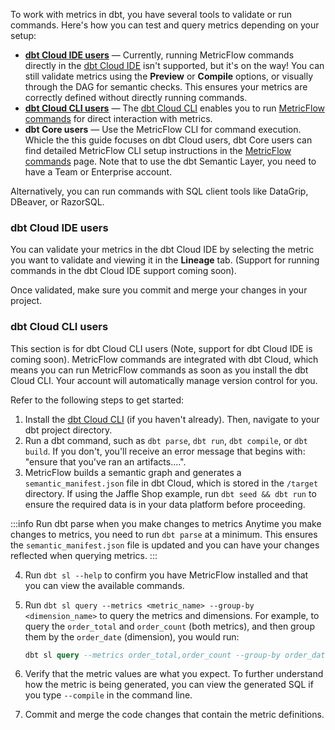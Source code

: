 To work with metrics in dbt, you have several tools to validate or run commands. Here's how you can test and query metrics depending on your setup:

- [**dbt Cloud IDE users**](#dbt-cloud-ide-users) &mdash; Currently, running MetricFlow commands directly in the [dbt Cloud IDE](/docs/cloud/dbt-cloud-ide/develop-in-the-cloud) isn't supported, but it's on the way! You can still validate metrics using the **Preview** or **Compile** options, or visually through the DAG for semantic checks. This ensures your metrics are correctly defined without directly running commands.
- [**dbt Cloud CLI users**](#dbt-cloud-cli-users) &mdash; The [dbt Cloud CLI](/docs/cloud/cloud-cli-installation) enables you to run [MetricFlow commands](/docs/build/metricflow-commands#metricflow-commands) for direct interaction with metrics.
- **dbt Core users** &mdash; Use the MetricFlow CLI for command execution. Whicle the this guide focuses on dbt Cloud users, dbt Core users can find detailed MetricFlow CLI setup instructions in the [MetricFlow commands](/docs/build/metricflow-commands#metricflow-commands) page. Note that to use the dbt Semantic Layer, you need to have a Team or Enterprise account.

Alternatively, you can run commands with SQL client tools like DataGrip, DBeaver, or RazorSQL.

### dbt Cloud IDE users

You can validate your metrics in the dbt Cloud IDE by selecting the metric you want to validate and viewing it in the **Lineage** tab. (Support for running commands in the dbt Cloud IDE support coming soon).

Once validated, make sure you commit and merge your changes in your project. 

<Lightbox src="/img/docs/dbt-cloud/semantic-layer/sl-ide-dag.jpg" title="Validate your metrics using the Lineage tab in the IDE." />

### dbt Cloud CLI users

This section is for dbt Cloud CLI users (Note, support for dbt Cloud IDE is coming soon). MetricFlow commands are integrated with dbt Cloud, which means you can run MetricFlow commands as soon as you install the dbt Cloud CLI. Your account will automatically manage version control for you.

Refer to the following steps to get started:

1. Install the [dbt Cloud CLI](/docs/cloud/cloud-cli-installation) (if you haven't already). Then, navigate to your dbt project directory.
2. Run a dbt command, such as `dbt parse`, `dbt run`, `dbt compile`, or `dbt build`. If you don't, you'll receive an error message that begins with: "ensure that you've ran an artifacts....".
3. MetricFlow builds a semantic graph and generates a `semantic_manifest.json` file in dbt Cloud, which is stored in the `/target` directory. If using the Jaffle Shop example, run `dbt seed && dbt run` to ensure the required data is in your data platform before proceeding.

:::info Run dbt parse when you make changes to metrics
Anytime you make changes to metrics, you need to run `dbt parse` at a minimum. This ensures the `semantic_manifest.json` file is updated and you can have your changes reflected when querying metrics.
:::

4. Run `dbt sl --help` to confirm you have MetricFlow installed and that you can view the available commands.
5. Run `dbt sl query --metrics <metric_name> --group-by <dimension_name>` to query the metrics and dimensions. For example, to query the `order_total` and `order_count` (both metrics), and then group them by the `order_date` (dimension), you would run:

   ```sql
   dbt sl query --metrics order_total,order_count --group-by order_date
   ```
6. Verify that the metric values are what you expect. To further understand how the metric is being generated, you can view the generated SQL if you type `--compile` in the command line.
7. Commit and merge the code changes that contain the metric definitions.
